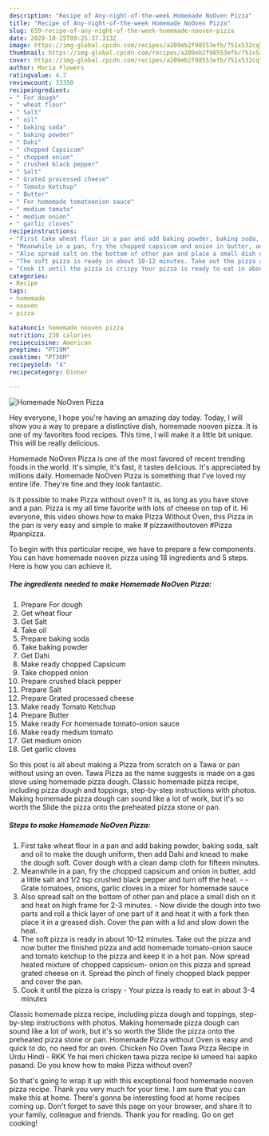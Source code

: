 ```yaml
---
description: "Recipe of Any-night-of-the-week Homemade NoOven Pizza"
title: "Recipe of Any-night-of-the-week Homemade NoOven Pizza"
slug: 659-recipe-of-any-night-of-the-week-homemade-nooven-pizza
date: 2020-10-25T09:25:37.313Z
image: https://img-global.cpcdn.com/recipes/a209eb2f98553efb/751x532cq70/homemade-nooven-pizza-recipe-main-photo.jpg
thumbnail: https://img-global.cpcdn.com/recipes/a209eb2f98553efb/751x532cq70/homemade-nooven-pizza-recipe-main-photo.jpg
cover: https://img-global.cpcdn.com/recipes/a209eb2f98553efb/751x532cq70/homemade-nooven-pizza-recipe-main-photo.jpg
author: Maria Flowers
ratingvalue: 4.7
reviewcount: 33350
recipeingredient:
- " For dough"
- " wheat flour"
- " Salt"
- " oil"
- " baking soda"
- " baking powder"
- " Dahi"
- " chopped Capsicum"
- " chopped onion"
- " crushed black pepper"
- " Salt"
- " Grated processed cheese"
- " Tomato Ketchup"
- " Butter"
- " For homemade tomatoonion sauce"
- " medium tomato"
- " medium onion"
- " garlic cloves"
recipeinstructions:
- "First take wheat flour in a pan and add baking powder, baking soda, salt and oil to make the dough uniform, then add Dahi and knead to make the dough soft. Cover dough with a clean damp cloth for fifteen minutes."
- "Meanwhile in a pan, fry the chopped capsicum and onion in butter, add a little salt and 1/2 tsp crushed black pepper and turn off the heat.   Grate tomatoes, onions, garlic cloves in a mixer for homemade sauce"
- "Also spread salt on the bottom of other pan and place a small dish on it and heat on high frame for 2-3 minutes. Now divide the dough into two parts and roll a thick layer of one part of it and heat it with a fork then place it in a greased dish. Cover the pan with a lid and slow down the heat."
- "The soft pizza is ready in about 10-12 minutes. Take out the pizza and now butter the finished pizza and add homemade tomato-onion sauce and tomato ketchup to the pizza and keep it in a hot pan. Now spread heated mixture of chopped capsicum- onion on this pizza and spread grated cheese on it. Spread the pinch of finely chopped black pepper and cover the pan."
- "Cook it until the pizza is crispy Your pizza is ready to eat in about 3-4 minutes"
categories:
- Recipe
tags:
- homemade
- nooven
- pizza

katakunci: homemade nooven pizza 
nutrition: 230 calories
recipecuisine: American
preptime: "PT19M"
cooktime: "PT36M"
recipeyield: "4"
recipecategory: Dinner

---
```



![Homemade NoOven Pizza](https://img-global.cpcdn.com/recipes/a209eb2f98553efb/751x532cq70/homemade-nooven-pizza-recipe-main-photo.jpg)

Hey everyone, I hope you're having an amazing day today. Today, I will show you a way to prepare a distinctive dish, homemade nooven pizza. It is one of my favorites food recipes. This time, I will make it a little bit unique. This will be really delicious.

Homemade NoOven Pizza is one of the most favored of recent trending foods in the world. It's simple, it's fast, it tastes delicious. It's appreciated by millions daily. Homemade NoOven Pizza is something that I've loved my entire life. They're fine and they look fantastic.

Is it possible to make Pizza without oven? It is, as long as you have stove and a pan. Pizza is my all time favorite with lots of cheese on top of it. Hi everyone, this video shows how to make Pizza Without Oven, this Pizza in the pan is very easy and simple to make # pizzawithoutoven #Pizza #panpizza.


To begin with this particular recipe, we have to prepare a few components. You can have homemade nooven pizza using 18 ingredients and 5 steps. Here is how you can achieve it.

<!--inarticleads1-->

##### The ingredients needed to make Homemade NoOven Pizza:

1. Prepare  For dough
1. Get  wheat flour
1. Get  Salt
1. Take  oil
1. Prepare  baking soda
1. Take  baking powder
1. Get  Dahi
1. Make ready  chopped Capsicum
1. Take  chopped onion
1. Prepare  crushed black pepper
1. Prepare  Salt
1. Prepare  Grated processed cheese
1. Make ready  Tomato Ketchup
1. Prepare  Butter
1. Make ready  For homemade tomato-onion sauce
1. Make ready  medium tomato
1. Get  medium onion
1. Get  garlic cloves


So this post is all about making a Pizza from scratch on a Tawa or pan without using an oven. Tawa Pizza as the name suggests is made on a gas stove using homemade pizza dough. Classic homemade pizza recipe, including pizza dough and toppings, step-by-step instructions with photos. Making homemade pizza dough can sound like a lot of work, but it&#39;s so worth the Slide the pizza onto the preheated pizza stone or pan. 

<!--inarticleads2-->

##### Steps to make Homemade NoOven Pizza:

1. First take wheat flour in a pan and add baking powder, baking soda, salt and oil to make the dough uniform, then add Dahi and knead to make the dough soft. Cover dough with a clean damp cloth for fifteen minutes.
1. Meanwhile in a pan, fry the chopped capsicum and onion in butter, add a little salt and 1/2 tsp crushed black pepper and turn off the heat.  -  - Grate tomatoes, onions, garlic cloves in a mixer for homemade sauce
1. Also spread salt on the bottom of other pan and place a small dish on it and heat on high frame for 2-3 minutes. - Now divide the dough into two parts and roll a thick layer of one part of it and heat it with a fork then place it in a greased dish. Cover the pan with a lid and slow down the heat.
1. The soft pizza is ready in about 10-12 minutes. Take out the pizza and now butter the finished pizza and add homemade tomato-onion sauce and tomato ketchup to the pizza and keep it in a hot pan. Now spread heated mixture of chopped capsicum- onion on this pizza and spread grated cheese on it. Spread the pinch of finely chopped black pepper and cover the pan.
1. Cook it until the pizza is crispy - Your pizza is ready to eat in about 3-4 minutes


Classic homemade pizza recipe, including pizza dough and toppings, step-by-step instructions with photos. Making homemade pizza dough can sound like a lot of work, but it&#39;s so worth the Slide the pizza onto the preheated pizza stone or pan. Homemade Pizza without Oven is easy and quick to do, no need for an oven. Chicken No Oven Tawa Pizza Recipe in Urdu Hindi - RKK Ye hai meri chicken tawa pizza recipe ki umeed hai aapko pasand. Do you know how to make Pizza without oven? 

So that's going to wrap it up with this exceptional food homemade nooven pizza recipe. Thank you very much for your time. I am sure that you can make this at home. There's gonna be interesting food at home recipes coming up. Don't forget to save this page on your browser, and share it to your family, colleague and friends. Thank you for reading. Go on get cooking!
